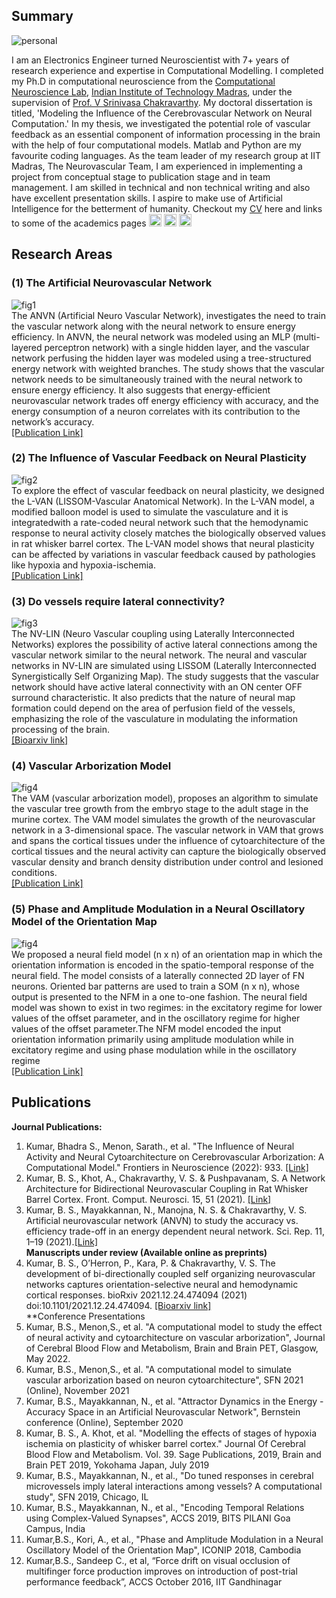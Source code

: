 ## Summary
![personal](/images/website_photo.jpg)

I am an Electronics Engineer turned Neuroscientist with 7+ years of research experience and expertise in Computational Modelling. I completed my Ph.D in computational neuroscience from the [Computational Neuroscience Lab](https://biotech.iitm.ac.in/Faculty/CNS_LAB/home.html), [Indian Institute of Technology Madras](https://www.iitm.ac.in), under the supervision of [Prof. V Srinivasa Chakravarthy](https://biotech.iitm.ac.in/Faculty/CNS_LAB/VSC.html). My doctoral dissertation is titled, 'Modeling the Influence of the  Cerebrovascular Network on Neural Computation.' In my thesis, we investigated the potential role of vascular feedback as an essential component of information processing in the brain with the help of four computational models.  Matlab and Python are my favourite coding languages.  As the team leader of my research group at IIT Madras, The Neurovascular Team, I am experienced in implementing a project from conceptual stage to publication stage and in team management. I am skilled in technical and non technical writing and also have excellent presentation skills. I aspire to make use of Artificial Intelligence for the betterment of humanity. Checkout my [CV](https://bhadrask.github.io/images/CV_Bhadra_Aug2022_v1.pdf) here and links to some of the academics pages <a href="https://www.linkedin.com/in/bhadrask/"><img src="images/linkedin.png" height="20" width="20"></a> <a href="https://scholar.google.com/citations?user=YX6IW04AAAAJ&hl=en"><img src="images/scholar.png" height="20" width="20"></a> <a href="https://orcid.org/my-orcid?orcid=0000-0001-7283-6788" target="orcid.widget" rel="noopener noreferrer" style="vertical-align:top;"><img src="https://orcid.org/sites/default/files/images/orcid_16x16.png" width="20" height="20" alt="ORCID iD icon"></a>


## Research Areas

### (1) The Artificial Neurovascular Network
![fig1](/images/ANVN_thumbnail.png)
<br>The ANVN (Artificial Neuro Vascular Network), investigates the need to train the vascular network along with the neural network to ensure energy efficiency. In ANVN, the neural network was modeled using an MLP (multi-layered perceptron network) with a single hidden layer, and the vascular network perfusing the hidden layer was modeled using a tree-structured energy network with weighted branches. The study shows that the vascular network needs to be simultaneously trained with the neural network to ensure energy efficiency. It also suggests that energy-efficient neurovascular network trades off energy efficiency with accuracy, and the energy consumption of a neuron correlates with its contribution to the network’s accuracy.
<br> [[Publication Link]](https://www.nature.com/articles/s41598-021-92661-7)
### (2) The Influence of Vascular Feedback on Neural Plasticity
![fig2](/images/thumbnail.png)
<br>To explore the effect of vascular feedback on neural plasticity, we designed the L-VAN (LISSOM-Vascular Anatomical Network). In the L-VAN model, a modified balloon model is used to simulate the vasculature and it is integratedwith a rate-coded neural network such that the hemodynamic response to neural activity closely matches the biologically observed values in rat whisker barrel cortex. The L-VAN model shows that neural plasticity can be affected by variations in vascular feedback caused by pathologies like hypoxia and hypoxia-ischemia.
<br> [[Publication Link]](https://www.frontiersin.org/articles/10.3389/fncom.2021.638700/full)
### (3) Do vessels require lateral connectivity? 
![fig3](/images/NVLIN_thumbnail.png)
<br>The NV-LIN (Neuro Vascular coupling using Laterally Interconnected Networks) explores the possibility of active lateral connections among the vascular network similar to the neural network. The neural and vascular networks in NV-LIN are simulated using LISSOM (Laterally Interconnected Synergistically Self Organizing Map). The study suggests that the vascular network should have active lateral connectivity with an ON center OFF surround characteristic. It also predicts that the nature of neural map formation could depend on the area of perfusion field of the vessels, emphasizing the role of the vasculature in modulating the information processing of the brain.
<br> [[Bioarxiv link]](https://www.biorxiv.org/content/10.1101/2021.12.24.474094v2.full)
### (4) Vascular Arborization Model
![fig4](/images/VAM_thumbnail.png)
<br>The VAM (vascular arborization model), proposes an algorithm to simulate the vascular tree growth from the embryo stage to the adult stage in the murine cortex. The VAM model simulates the growth of the neurovascular network in a 3-dimensional space. The vascular network in VAM that grows and spans the cortical tissues under the influence of cytoarchitecture of the cortical tissues and the neural activity can capture the biologically observed vascular density and branch density distribution under control and lesioned conditions.
<br> [[Publication Link]](https://www.frontiersin.org/articles/10.3389/fnins.2022.917196/full)
### (5) Phase and Amplitude Modulation in a Neural Oscillatory Model of the Orientation Map
![fig4](/images/NFM_thumbnail.png)
<br>We proposed a neural field model (n x n) of an orientation map in which the orientation information is encoded in the spatio-temporal response of the neural field. The model consists of a laterally connected 2D layer of FN neurons. Oriented bar patterns are used to train a SOM (n x n), whose output is presented to the NFM in a one to-one fashion. The neural field model was shown to exist in two regimes: in the excitatory regime for lower values of the offset parameter, and in the oscillatory regime for higher values of the offset parameter.The NFM model encoded the input orientation information primarily using amplitude modulation while in excitatory regime and using phase modulation while in the oscillatory regime
<br> [[Publication Link]](https://link.springer.com/chapter/10.1007/978-3-030-04179-3_19)
<!-- ```markdown
Syntax highlighted code block

# Header 1
## Header 2
### Header 3

- Bulleted
- List

1. Numbered
2. List

**Bold** and _Italic_ and `Code` text

[Link](url) and ![Image](src)
``` -->

<!--For more details see [Basic writing and formatting syntax](https://docs.github.com/en/github/writing-on-github/getting-started-with-writing-and-formatting-on-github/basic-writing-and-formatting-syntax).

### Jekyll Themes

Your Pages site will use the layout and styles from the Jekyll theme you have selected in your [repository settings](https://github.com/bhadrask/bhadrask.github.io/settings/pages). The name of this theme is saved in the Jekyll `_config.yml` configuration file.

### Support or Contact

Having trouble with Pages? Check out our [documentation](https://docs.github.com/categories/github-pages-basics/) or [contact support](https://support.github.com/contact) and we’ll help you sort it out.
-->
## Publications
**Journal Publications:**
1. Kumar, Bhadra S., Menon, Sarath., et al. "The Influence of Neural Activity and Neural Cytoarchitecture on Cerebrovascular Arborization: A Computational Model." Frontiers in Neuroscience (2022): 933. [[Link]](https://www.frontiersin.org/articles/10.3389/fnins.2022.917196/full)
2. Kumar, B. S., Khot, A., Chakravarthy, V. S. & Pushpavanam, S. A Network Architecture for Bidirectional Neurovascular Coupling in Rat Whisker Barrel Cortex. Front. Comput. Neurosci. 15, 51 (2021). [[Link]](https://www.frontiersin.org/articles/10.3389/fncom.2021.638700/full)
3. Kumar, B. S., Mayakkannan, N., Manojna, N. S. & Chakravarthy, V. S. Artificial neurovascular network (ANVN) to study the accuracy vs. efficiency trade-off in an energy dependent neural network. Sci. Rep. 11, 1–19 (2021).[[Link]](https://www.nature.com/articles/s41598-021-92661-7)<br> 
**Manuscripts under review (Available online as preprints)**
1. Kumar, B. S., O’Herron, P., Kara, P. & Chakravarthy, V. S. The development of bi-directionally coupled self organizing neurovascular networks captures orientation-selective neural and hemodynamic cortical responses. bioRxiv 2021.12.24.474094 (2021) doi:10.1101/2021.12.24.474094. [[Bioarxiv link]](https://www.biorxiv.org/content/10.1101/2021.12.24.474094v2.full)<br> 
**Conference Presentations 
1. Kumar, B.S., Menon,S., et al. "A computational model to study the effect of neural activity and cytoarchitecture on vascular arborization", Journal of Cerebral Blood Flow and Metabolism, Brain and Brain PET, Glasgow, May 2022.
2. Kumar, B.S., Menon,S., et al. "A computational model to simulate vascular arborization based on neuron cytoarchitecture", SFN 2021 (Online), November 2021
3. Kumar, B.S., Mayakkannan, N., et al. "Attractor Dynamics in the Energy - Accuracy Space in an Artificial Neurovascular Network", Bernstein conference (Online), September 2020
4. Kumar, B. S., A. Khot, et al. "Modelling the effects of stages of hypoxia ischemia on plasticity of whisker barrel cortex." Journal Of Cerebral Blood Flow and Metabolism. Vol. 39. Sage Publications, 2019, Brain and Brain PET 2019, Yokohama Japan, July 2019
5. Kumar, B.S., Mayakkannan, N., et al., "Do tuned responses in cerebral microvessels imply lateral interactions among vessels? A computational study", SFN 2019, Chicago, IL
6. Kumar, B.S., Mayakkannan, N., et al., "Encoding Temporal Relations using Complex-Valued Synapses", ACCS 2019, BITS PILANI Goa Campus, India
7. Kumar,B.S., Kori, A., et al., "Phase and Amplitude Modulation in a Neural Oscillatory Model of the Orientation Map", ICONIP 2018, Cambodia 
8. Kumar,B.S., Sandeep C., et al, “Force drift on visual occlusion of multifinger force production improves on introduction of post-trial performance feedback”, ACCS October 2016, IIT Gandhinagar

